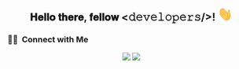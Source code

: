 <div align="center">
<h2> 𝐇𝐞𝐥𝐥𝐨 𝐭𝐡𝐞𝐫𝐞, 𝐟𝐞𝐥𝐥𝐨𝐰 <𝚍𝚎𝚟𝚎𝚕𝚘𝚙𝚎𝚛𝚜/>! <img src="https://github.com/ABSphreak/ABSphreak/blob/master/gifs/Hi.gif" width="30px"></h2>
</div>

### 🤝🏻 &nbsp;Connect with Me

<p align="center">
<a href="https://www.instagram.com/amine_jbz/"><img src="https://img.shields.io/badge/Amine%20Jebbar-fbad50?style=for-the-badge&logo=instagram&logoColor=white"/></a>
<a href="mailto: moha0jbz@gmail.com"><img src="https://img.shields.io/badge/Amine%20Jebbar-fbad50?style=for-the-badge&logo=gmail&logoColor=red"/></a>
</p>
